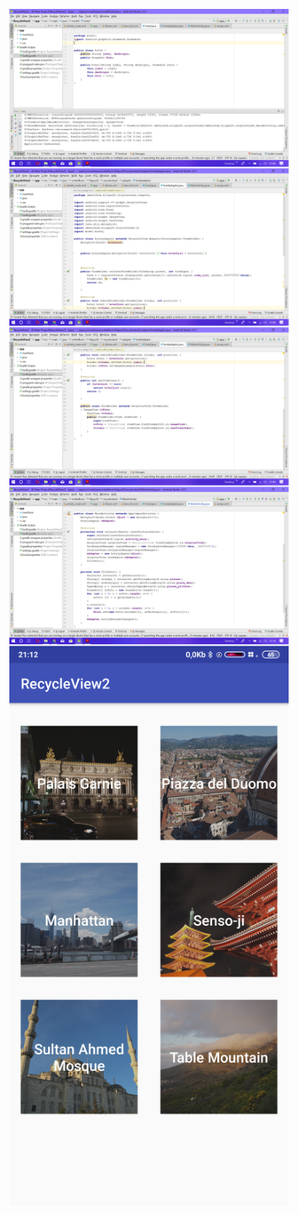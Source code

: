 ![alt text](https://github.com/hilyyu12/Android_RecycleView2/blob/master/Screenshot%20(149).png)
![alt text](https://github.com/hilyyu12/Android_RecycleView2/blob/master/Screenshot%20(150).png)
![alt text](https://github.com/hilyyu12/Android_RecycleView2/blob/master/Screenshot%20(151).png)
![alt text](https://github.com/hilyyu12/Android_RecycleView2/blob/master/Screenshot%20(152).png)
![alt text](https://github.com/hilyyu12/Android_RecycleView2/blob/master/Screenshot_2019-03-13-21-12-20-714_smktelkom.hilyyu26.recycleview2.png)
